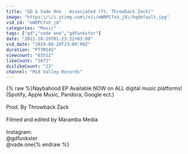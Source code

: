 ```yaml
---
title: "GD & Vade One - Associated (ft. Throwback Zack)"
image: "https:\/\/i.ytimg.com\/vi\/eWRPCfxX_j8\/hqdefault.jpg"
vid_id: "eWRPCfxX_j8"
categories: "Music"
tags: ["gd","vade one","gdfunkster"]
date: "2021-10-29T01:23:32+03:00"
vid_date: "2019-08-20T23:00:06Z"
duration: "PT3M14S"
viewcount: "63512"
likeCount: "1073"
dislikeCount: "23"
channel: "Mid Valley Records"
---
```

{% raw %}Naybahood EP Available NOW on ALL digital music platforms! (Spotify, Apple Music, Pandora, Google ect.)<br /><br />Prod. By Throwback Zack<br /><br />Filmed and edited by Maramba Media<br /><br />Instagram:<br />@gdfunkster<br />@vade.one{% endraw %}
